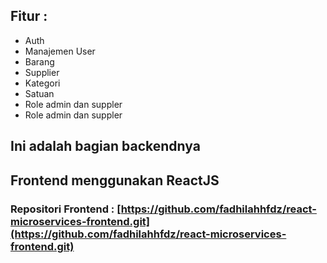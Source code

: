 ## Fitur :
<ul>
  <li>Auth</li>
  <li>Manajemen User</li>
  <li>Barang</li>
  <li>Supplier</li>
  <li>Kategori</li>
  <li>Satuan</li>
  <li>Role admin dan suppler</li>
  <li>Role admin dan suppler</li>
</ul>

## Ini adalah bagian backendnya
## Frontend menggunakan ReactJS
### Repositori Frontend : [https://github.com/fadhilahhfdz/react-microservices-frontend.git](https://github.com/fadhilahhfdz/react-microservices-frontend.git)
